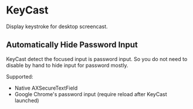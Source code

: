 KeyCast
=======

Display keystroke for desktop screencast.

Automatically Hide Password Input
---------------------------------

KeyCast detect the focused input is password input. So you do not need to disable by hand to hide input for password mostly.

Supported:

 * Native AXSecureTextField
 * Google Chrome's password input (require reload after KeyCast launched)
